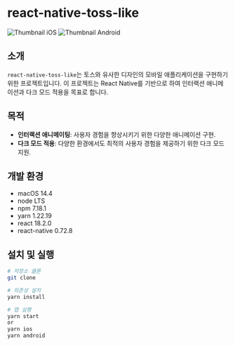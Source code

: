 # react-native-toss-like

![Thumbnail iOS](path/to/ios-thumbnail.png) ![Thumbnail Android](path/to/android-thumbnail.png)

## 소개

`react-native-toss-like`는 토스와 유사한 디자인의 모바일 애플리케이션을 구현하기 위한 프로젝트입니다. 이 프로젝트는 React Native를 기반으로 하여 인터랙션 애니메이션과 다크 모드 적용을 목표로 합니다.

## 목적

- **인터랙션 애니메이팅**: 사용자 경험을 향상시키기 위한 다양한 애니메이션 구현.
- **다크 모드 적용**: 다양한 환경에서도 최적의 사용자 경험을 제공하기 위한 다크 모드 지원.

## 개발 환경

- macOS 14.4
- node LTS
- npm 7.18.1
- yarn 1.22.19
- react 18.2.0
- react-native 0.72.8

## 설치 및 실행

```bash
# 저장소 클론
git clone

# 의존성 설치
yarn install

# 앱 실행
yarn start
or
yarn ios
yarn android
